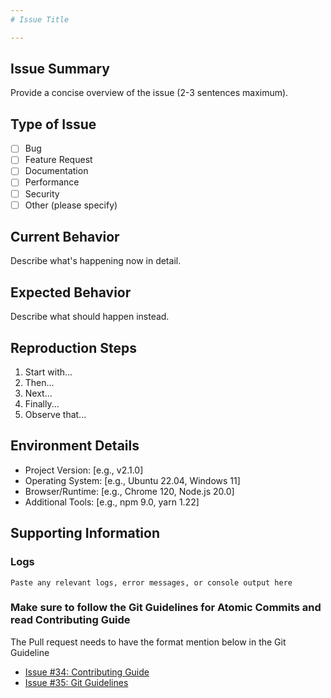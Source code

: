 ```yaml
---
# Issue Title

---
```


## Issue Summary
Provide a concise overview of the issue (2-3 sentences maximum).

## Type of Issue
- [ ] Bug
- [ ] Feature Request
- [ ] Documentation
- [ ] Performance
- [ ] Security
- [ ] Other (please specify)

## Current Behavior
Describe what's happening now in detail.

## Expected Behavior
Describe what should happen instead.

## Reproduction Steps
1. Start with...
2. Then...
3. Next...
4. Finally...
5. Observe that...

## Environment Details
- Project Version: [e.g., v2.1.0]
- Operating System: [e.g., Ubuntu 22.04, Windows 11]
- Browser/Runtime: [e.g., Chrome 120, Node.js 20.0]
- Additional Tools: [e.g., npm 9.0, yarn 1.22]

## Supporting Information
### Logs
```plaintext
Paste any relevant logs, error messages, or console output here
```

### Make sure to follow the Git Guidelines for Atomic Commits and read Contributing Guide
The Pull request needs to have the format mention below in the Git Guideline

- [Issue #34: Contributing Guide ](https://github.com/safetrustcr/Frontend/issues/34)
- [Issue #35: Git Guidelines](https://github.com/safetrustcr/Frontend/issues/35)

